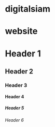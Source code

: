 # digitalsiam
# website
# Header 1
## Header 2
### Header 3
#### Header 4
##### Header 5
###### Header 6

